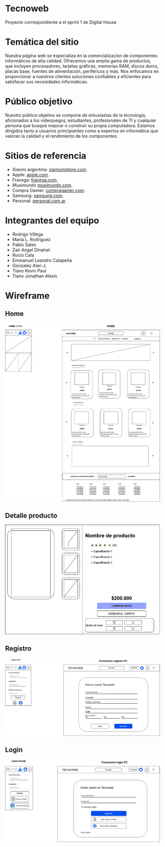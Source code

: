 # Tecnoweb
Proyecto correspondiente a el sprint 1 de Digital House

# Temática del sitio
Nuestra página web se especializa en la comercialización de componentes informáticos de alta calidad. Ofrecemos una amplia gama de productos, que incluyen procesadores, tarjetas gráficas, memorias RAM, discos duros, placas base, fuentes de alimentación, periféricos y más. Nos enfocamos en proporcionar a nuestros clientes soluciones confiables y eficientes para satisfacer sus necesidades informáticas.

# Público objetivo
Nuestro público objetivo se compone de entusiastas de la tecnología, aficionados a los videojuegos, estudiantes, profesionales de TI y cualquier persona que busque mejorar o construir su propia computadora. Estamos dirigidos tanto a usuarios principiantes como a expertos en informática que valoran la calidad y el rendimiento de los componentes.

# Sitios de referencia

- Xiaomi argentina: [xiamomistore.com](https://xiaomistore.com.ar/).
- Apple: [apple.com](https://www.apple.com/).
- Fravega: [fravega.com](https://www.fravega.com/).
- Musimundo [musimundo.com](https://www.musimundo.com/).
- Compra Gamer: [compragamer.com](https://compragamer.com/).
- Samsung: [samsung.com](https://www.samsung.com/ar/).
- Personal: [personal.com.ar](https://www.personal.com.ar/).

# Integrantes del equipo

- Rodrigo Villega
- María L. Rodriguez
- Pablo Sales
- Zair Angel Dinahet
- Rocio Cala
- Emmanuel Leandro Calapeña
- Gonzalez Alan J.
- Tiano Kevin Paul
- Tiano Jonathan Alexis

# Wireframe

## Home
![Wireframe de home.](https://github.com/Aniwyn/grupo_1_prueba/blob/master/wireframes/home.jpeg)

## Detalle producto
![Wireframe de detalle producto.](https://github.com/Aniwyn/grupo_1_prueba/blob/master/wireframes/detalle.jpeg)

## Registro
![Wireframe de registro.](https://github.com/Aniwyn/grupo_1_prueba/blob/master/wireframes/registro.jpeg)

## Login
![Wireframe de Login.](https://github.com/Aniwyn/grupo_1_prueba/blob/master/wireframes/login.jpeg)